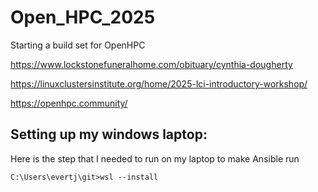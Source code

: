 # Open_HPC_2025
Starting a build set for OpenHPC

https://www.lockstonefuneralhome.com/obituary/cynthia-dougherty

https://linuxclustersinstitute.org/home/2025-lci-introductory-workshop/

https://openhpc.community/


## Setting up my windows laptop:
Here is the step that I needed to run on my laptop to make Ansible run
```console
C:\Users\evertj\git>wsl --install
```

